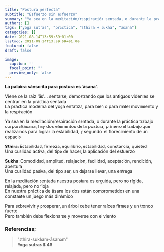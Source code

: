 ```yaml
---
title: "Postura perfecta"
subtitle: "Esfuerzo sin esfuerzo"
summary: "Ya sea en la meditación/respiración sentada, o durante la práctica trabajo corporal/āsana, hay dos elementos de la postura, primero el trabajo que realizamos para lograr la estabilidad, y segundo, el florecimiento de un espacio"
authors: []
tags: ["yoga sutras", "practica", "sthira + sukha", "asana"]
categories: []
date: 2021-08-14T13:59:59+01:00
lastmod: 2021-08-14T13:59:59+01:00
featured: false
draft: false

image:
  caption: ""
  focal_point: ""
  preview_only: false
---
```

**La palabra sánscrita para postura es 'āsana'**.

Viene de la raíz 'ās'... sentarse, demostrando que los antiguos videntes se centran en la práctica sentada\
La práctica moderna del yoga enfatiza, para bien o para malel movimiento y la respiración

Ya sea en la meditación/respiración sentada, o durante la práctica trabajo corporal/āsana, hay dos elementos de la postura, primero el trabajo que realizamos para lograr la estabilidad, y segundo, el florecimiento de un espacio

**Sthira**:
Estabilidad, firmeza, equilibrio, estabilidad, constancia, quietud\
Una cualidad activa, del tipo de hacer, la aplicación del esfuerzo

**Sukha**:
Comodidad, amplitud, relajación, facilidad, aceptación, rendición, apertura\
Una cualidad pasiva, del tipo ser, un dejarse llevar, una entrega

En la meditación sentada nuestra postura es erguida, pero no rígida, relajada, pero no floja\
En nuestra práctica de āsana los dos están comprometidos en una constante un juego más dinámico

Para sobrevivir y prosperar, un árbol debe tener raíces firmes y un tronco fuerte\
Pero también debe flexionarse y moverse con el viento

### Referencias;

>"sthira-sukham-āsanam"\
>**Yoga sutras II:46**
